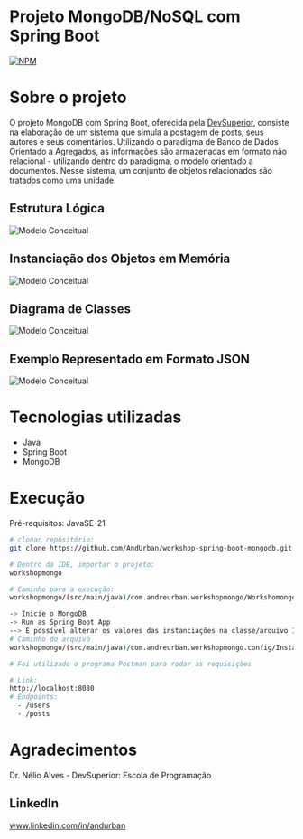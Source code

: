 # Projeto MongoDB/NoSQL com Spring Boot
[![NPM](https://img.shields.io/npm/l/react)](https://github.com/AndUrban/workshop-spring-boot-mongodb)


# Sobre o projeto

O projeto MongoDB com Spring Boot, oferecida pela [DevSuperior](https://devsuperior.com "Site da DevSuperior"),
consiste na elaboração de um sistema que simula a postagem de posts, seus autores e seus comentários.
Utilizando o paradigma de Banco de Dados Orientado a Agregados, as informações são armazenadas em formato
não relacional - utilizando dentro do paradigma, o modelo orientado a documentos. Nesse sistema, um conjunto de 
objetos relacionados são tratados como uma unidade.


## Estrutura Lógica
![Modelo Conceitual](https://github.com/AndUrban/Assets/blob/main/Assets/spring_mongodb_1.png)
## Instanciação dos Objetos em Memória
![Modelo Conceitual](https://github.com/AndUrban/Assets/blob/main/Assets/spring_mongodb_2.png)
## Diagrama de Classes
![Modelo Conceitual](https://github.com/AndUrban/Assets/blob/main/Assets/spring_mongodb_3.png)
## Exemplo Representado em Formato JSON
![Modelo Conceitual](https://github.com/AndUrban/Assets/blob/main/Assets/spring_mongodb_4.png)

# Tecnologias utilizadas
- Java
- Spring Boot
- MongoDB

# Execução
Pré-requisitos: JavaSE-21

```bash
# clonar repositório:
git clone https://github.com/AndUrban/workshop-spring-boot-mongodb.git

# Dentro da IDE, importar o projeto:
workshopmongo

# Caminho para a execução:
workshopmongo/(src/main/java)/com.andreurban.workshopmongo/WorkshomongoApplication.java

-> Inicie o MongoDB
-> Run as Spring Boot App
--> É possível alterar os valores das instanciações na classe/arquivo Instantiation.java
# Caminho do arquivo
workshopmongo/(src/main/java)/com.andreurban.workshopmongo.config/Instantiation.java

# Foi utilizado o programa Postman para rodar as requisições

# Link:
http://localhost:8080
# Endpoints:
  - /users
  - /posts
```

# Agradecimentos
Dr. Nélio Alves - DevSuperior: Escola de Programação

## LinkedIn
www.linkedin.com/in/andurban
